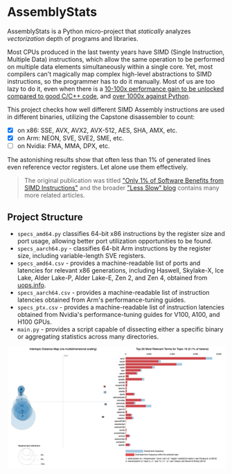 # AssemblyStats

AssemblyStats is a Python micro-project that _statically_ analyzes _vectorization_ depth of programs and libraries.

Most CPUs produced in the last twenty years have SIMD (Single Instruction, Multiple Data) instructions, which allow the same operation to be performed on multiple data elements simultaneously within a single core.
Yet, most compilers can't magically map complex high-level abstractions to SIMD instructions, so the programmer has to do it manually.
Most of us are too lazy to do it, even when there is a [10-100x performance gain to be unlocked compared to good C/C++ code](https://ashvardanian.com/posts/gcc-12-vs-avx512fp16/), and [over 1000x against Python](https://ashvardanian.com/posts/python-c-assembly-comparison/).

This project checks how well different SIMD Assembly instructions are used in different binaries, utilizing the Capstone disassembler to count:

- [x] on x86: SSE, AVX, AVX2, AVX-512, AES, SHA, AMX, etc.
- [x] on Arm: NEON, SVE, SVE2, SME, etc.
- [ ] on Nvidia: FMA, MMA, DPX, etc.

The astonishing results show that often less than 1% of generated lines even reference vector registers.
Let alone use them effectively.

> The original publication was titled ["Only 1% of Software Benefits from SIMD Instructions"](https://ashvardanian.com/posts/simd-popularity/) and the broader ["Less Slow" blog](https://ashvardanian.com/tags/less-slow/) contains many more related articles.

## Project Structure

- `specs_amd64.py` classifies 64-bit x86 instructions by the register size and port usage, allowing better port utilization opportunities to be found.
- `specs_aarch64.py` - classifies 64-bit Arm instructions by the register size, including variable-length SVE registers.
- `specs_amd64.csv` - provides a machine-readable list of ports and latencies for relevant x86 generations, including Haswell, Skylake-X, Ice Lake, Alder Lake-P, Alder Lake-E, Zen 2, and Zen 4, obtained from [uops.info](https://uops.info/table).
- `specs_aarch64.csv` - provides a machine-readable list of instruction latencies obtained from Arm's performance-tuning guides.
- `specs_ptx.csv` - provides a machine-readable list of instruction latencies obtained from Nvidia's performance-tuning guides for V100, A100, and H100 GPUs.
- `main.py` - provides a script capable of dissecting either a specific binary or aggregating statistics across many directories.

![Clusters](/assets/topic_modeling.png)
